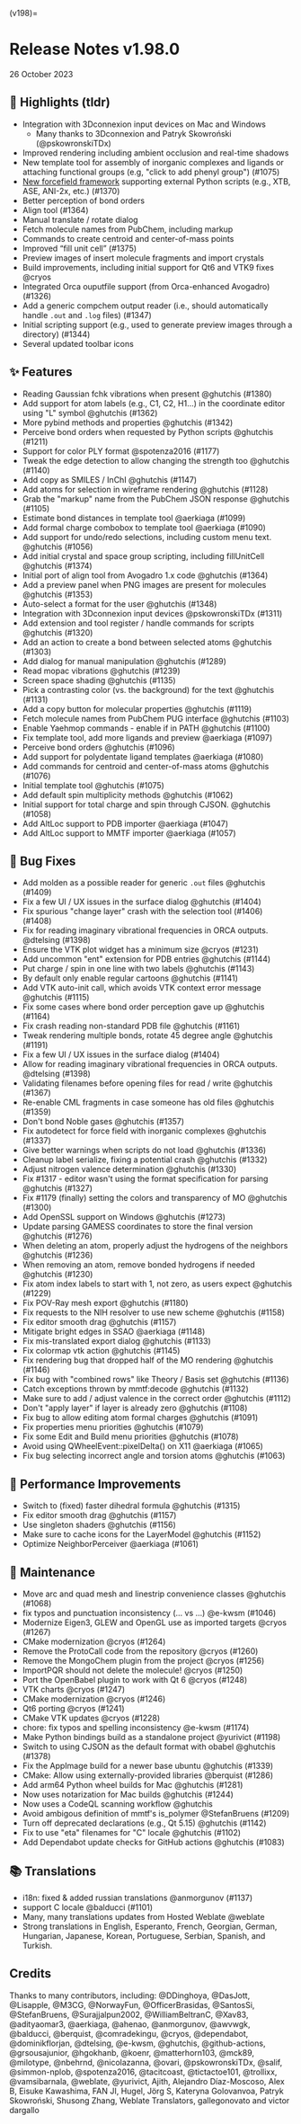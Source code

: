 (v198)=

# Release Notes v1.98.0

26 October 2023

## 🌟 Highlights (tldr)

- Integration with 3Dconnexion input devices on Mac and Windows
  - Many thanks to 3Dconnexion and Patryk Skowroński (@pskowronskiTDx)
- Improved rendering including ambient occlusion and real-time shadows
- New template tool for assembly of inorganic complexes and ligands or attaching functional groups (e.g, "click to add phenyl group") (#1075)
- [New forcefield framework](https://discuss.avogadro.cc/t/new-force-field-framework/4921?u=ghutchis) supporting external Python scripts (e.g., XTB, ASE, ANI-2x, etc.) (#1370)
- Better perception of bond orders
- Align tool (#1364)
- Manual translate / rotate dialog
- Fetch molecule names from PubChem, including markup
- Commands to create centroid and center-of-mass points
- Improved “fill unit cell” (#1375)
- Preview images of insert molecule fragments and import crystals
- Build improvements, including initial support for Qt6 and VTK9 fixes @cryos
- Integrated Orca ouputfile support (from Orca-enhanced Avogadro) (#1326)
- Add a generic compchem output reader (i.e., should automatically handle `.out` and `.log` files) (#1347)
- Initial scripting support (e.g., used to generate preview images through a directory) (#1344)
- Several updated toolbar icons

## ✨ Features

- Reading Gaussian fchk vibrations when present @ghutchis (#1380)
- Add support for atom labels (e.g., C1, C2, H1…) in the coordinate editor using "L" symbol @ghutchis (#1362)
- More pybind methods and properties @ghutchis (#1342)
- Perceive bond orders when requested by Python scripts @ghutchis (#1211)
- Support for color PLY format @spotenza2016 (#1177)
- Tweak the edge detection to allow changing the strength too @ghutchis (#1140)
- Add copy as SMILES / InChI @ghutchis (#1147)
- Add atoms for selection in wireframe rendering @ghutchis (#1128)
- Grab the "markup" name from the PubChem JSON response @ghutchis (#1105)
- Estimate bond distances in template tool @aerkiaga (#1099)
- Add formal charge combobox to template tool @aerkiaga (#1090)
- Add support for undo/redo selections, including custom menu text. @ghutchis (#1056)
- Add initial crystal and space group scripting, including fillUnitCell @ghutchis (#1374)
- Initial port of align tool from Avogadro 1.x code @ghutchis (#1364)
- Add a preview panel when PNG images are present for molecules @ghutchis (#1353)
- Auto-select a format for the user @ghutchis (#1348)
- Integration with 3Dconnexion input devices @pskowronskiTDx (#1311)
- Add extension and tool register / handle commands for scripts @ghutchis (#1320)
- Add an action to create a bond between selected atoms @ghutchis (#1303)
- Add dialog for manual manipulation @ghutchis (#1289)
- Read mopac vibrations @ghutchis (#1239)
- Screen space shading @ghutchis (#1135)
- Pick a contrasting color (vs. the background) for the text @ghutchis (#1131)
- Add a copy button for molecular properties @ghutchis (#1119)
- Fetch molecule names from PubChem PUG interface @ghutchis (#1103)
- Enable Yaehmop commands - enable if in PATH @ghutchis (#1100)
- Fix template tool, add more ligands and preview @aerkiaga (#1097)
- Perceive bond orders @ghutchis (#1096)
- Add support for polydentate ligand templates @aerkiaga (#1080)
- Add commands for centroid and center-of-mass atoms @ghutchis (#1076)
- Initial template tool @ghutchis (#1075)
- Add default spin multiplicity methods @ghutchis (#1062)
- Initial support for total charge and spin through CJSON. @ghutchis (#1058)
- Add AltLoc support to PDB importer @aerkiaga (#1047)
- Add AltLoc support to MMTF importer @aerkiaga (#1057)

## 🐛 Bug Fixes

- Add molden as a possible reader for generic `.out` files @ghutchis (#1409)
- Fix a few UI / UX issues in the surface dialog @ghutchis (#1404)
- Fix spurious "change layer" crash with the selection tool (#1406) (#1408)
- Fix for reading imaginary vibrational frequencies in ORCA outputs. @dtelsing (#1398)
- Ensure the VTK plot widget has a minimum size @cryos (#1231)
- Add uncommon "ent" extension for PDB entries @ghutchis (#1144)
- Put charge / spin in one line with two labels @ghutchis (#1143)
- By default only enable regular cartoons @ghutchis (#1141)
- Add VTK auto-init call, which avoids VTK context error message @ghutchis (#1115)
- Fix some cases where bond order perception gave up @ghutchis (#1164)
- Fix crash reading non-standard PDB file @ghutchis (#1161)
- Tweak rendering multiple bonds, rotate 45 degree angle @ghutchis (#1191)
- Fix a few UI / UX issues in the surface dialog (#1404)
- Allow for reading imaginary vibrational frequencies in ORCA outputs. @dtelsing (#1398)
- Validating filenames before opening files for read / write @ghutchis (#1367)
- Re-enable CML fragments in case someone has old files @ghutchis (#1359)
- Don't bond Noble gases @ghutchis (#1357)
- Fix autodetect for force field with inorganic complexes @ghutchis (#1337)
- Give better warnings when scripts do not load @ghutchis (#1336)
- Cleanup label serialize, fixing a potential crash @ghutchis (#1332)
- Adjust nitrogen valence determination @ghutchis (#1330)
- Fix #1317 - editor wasn't using the format specification for parsing @ghutchis (#1327)
- Fix #1179 (finally) setting the colors and transparency of MO @ghutchis (#1300)
- Add OpenSSL support on Windows @ghutchis (#1273)
- Update parsing GAMESS coordinates to store the final version @ghutchis (#1276)
- When deleting an atom, properly adjust the hydrogens of the neighbors @ghutchis (#1236)
- When removing an atom, remove bonded hydrogens if needed @ghutchis (#1230)
- Fix atom index labels to start with 1, not zero, as users expect @ghutchis (#1229)
- Fix POV-Ray mesh export @ghutchis (#1180)
- Fix requests to the NIH resolver to use new scheme @ghutchis (#1158)
- Fix editor smooth drag @ghutchis (#1157)
- Mitigate bright edges in SSAO @aerkiaga (#1148)
- Fix mis-translated export dialog @ghutchis (#1133)
- Fix colormap vtk action @ghutchis (#1145)
- Fix rendering bug that dropped half of the MO rendering @ghutchis (#1146)
- Fix bug with "combined rows" like Theory / Basis set @ghutchis (#1136)
- Catch exceptions thrown by mmtf:decode @ghutchis (#1132)
- Make sure to add / adjust valence in the correct order @ghutchis (#1112)
- Don't "apply layer" if layer is already zero @ghutchis (#1108)
- Fix bug to allow editing atom formal charges @ghutchis (#1091)
- Fix properties menu priorities @ghutchis (#1079)
- Fix some Edit and Build menu priorities @ghutchis (#1078)
- Avoid using QWheelEvent::pixelDelta() on X11 @aerkiaga (#1065)
- Fix bug selecting incorrect angle and torsion atoms @ghutchis (#1063)

## 🚀 Performance Improvements

- Switch to (fixed) faster dihedral formula @ghutchis (#1315)
- Fix editor smooth drag @ghutchis (#1157)
- Use singleton shaders @ghutchis (#1156)
- Make sure to cache icons for the LayerModel @ghutchis (#1152)
- Optimize NeighborPerceiver @aerkiaga (#1061)

## 🧰 Maintenance

- Move arc and quad mesh and linestrip convenience classes @ghutchis (#1068)
- fix typos and punctuation inconsistency (... vs …) @e-kwsm (#1046)
- Modernize Eigen3, GLEW and OpenGL use as imported targets @cryos (#1267)
- CMake modernization @cryos (#1264)
- Remove the ProtoCall code from the repository @cryos (#1260)
- Remove the MongoChem plugin from the project @cryos (#1256)
- ImportPQR should not delete the molecule! @cryos (#1250)
- Port the OpenBabel plugin to work with Qt 6 @cryos (#1248)
- VTK charts @cryos (#1247)
- CMake modernization @cryos (#1246)
- Qt6 porting @cryos (#1241)
- CMake VTK updates @cryos (#1228)
- chore: fix typos and spelling inconsistency @e-kwsm (#1174)
- Make Python bindings build as a standalone project @yurivict (#1198)
- Switch to using CJSON as the default format with obabel @ghutchis (#1378)
- Fix the AppImage build for a newer base ubuntu @ghutchis (#1339)
- CMake: Allow using externally-provided libraries @berquist (#1286)
- Add arm64 Python wheel builds for Mac @ghutchis (#1281)
- Now uses notarization for Mac builds @ghutchis (#1244)
- Now uses a CodeQL scanning workflow @ghutchis
- Avoid ambigous definition of mmtf's is\_polymer @StefanBruens (#1209)
- Turn off deprecated declarations (e.g., Qt 5.15) @ghutchis (#1142)
- Fix to use "eta" filenames for "C" locale @ghutchis (#1102)
- Add Dependabot update checks for GitHub actions @ghutchis (#1083)

## 📚 Translations

- i18n: fixed \& added russian translations @anmorgunov (#1137)
- support C locale @balducci (#1101)
- Many, many translations updates from Hosted Weblate @weblate
- Strong translations in English, Esperanto, French, Georgian, German, Hungarian, Japanese, Korean, Portuguese, Serbian, Spanish, and Turkish.

## Credits

Thanks to many contributors, including: @DDinghoya, @DasJott, @Lisapple, @M3CG, @NorwayFun, @OfficerBrasidas, @SantosSi, @StefanBruens, @Surajjalpun2002, @WilliamBeltranC, @Xav83, @adityaomar3, @aerkiaga, @ahenao, @anmorgunov, @awvwgk, @balducci, @berquist, @comradekingu, @cryos, @dependabot, @dominikflorjan, @dtelsing, @e-kwsm, @ghutchis, @github-actions, @grsousajunior, @hgokhanb, @koenr, @matterhorn103, @mck89, @milotype, @nbehrnd, @nicolazanna, @ovari, @pskowronskiTDx, @salif, @simmon-nplob, @spotenza2016, @tacitcoast, @tictactoe101, @trollixx, @vamsibarnala, @weblate, @yurivict, Ajith, Alejandro Díaz-Moscoso, Alex B, Eisuke Kawashima, FAN JI, Hugel, Jörg S, Kateryna Golovanvoa, Patryk Skowroński, Shusong Zhang, Weblate Translators, gallegonovato and victor dargallo
